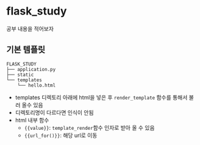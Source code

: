 # flask_study
공부 내용을 적어보자  
## 기본 템플릿  
```
FLASK_STUDY
├── application.py
├── static
└── templates
    └── hello.html
```
* templates 디렉토리 아래에 html을 넣은 후 `render_template` 함수를 통해서 불러 올수 있음
* 디렉토리명이 다르다면 인식이 안됨 
* html 내부 함수 
    * `{{value}}`: `template_render`함수 인자로 받아 올 수 있음
    * `{{url_for()}}`: 해당 url로 이동